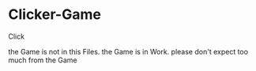# Clicker-Game
Click

the Game is not in this Files.
the Game is in Work.
please don't expect too much
from the Game
